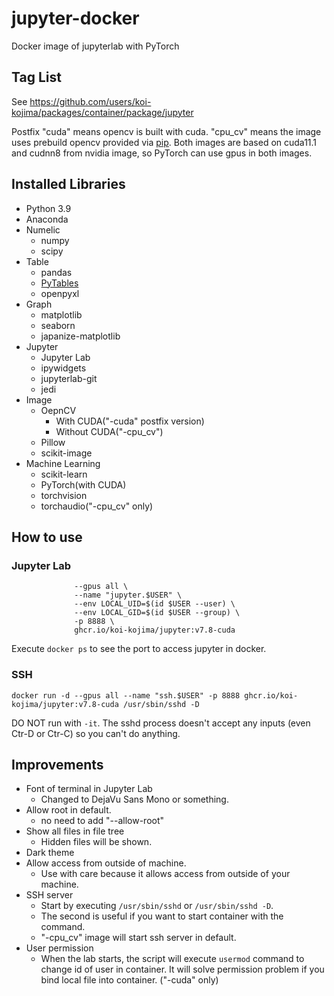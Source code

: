 # jupyter-docker

Docker image of jupyterlab with PyTorch

## Tag List

See https://github.com/users/koi-kojima/packages/container/package/jupyter

Postfix "cuda" means opencv is built with cuda. "cpu_cv" means the image uses prebuild opencv provided via [pip](https://pypi.org/project/opencv-python/).
Both images are based on cuda11.1 and cudnn8 from nvidia image, so PyTorch can use gpus in both images.

## Installed Libraries

* Python 3.9
* Anaconda
* Numelic
  * numpy
  * scipy
* Table
  * pandas
  * [PyTables](https://pypi.org/project/tables/)
  * openpyxl
* Graph
  * matplotlib
  * seaborn
  * japanize-matplotlib
* Jupyter
  * Jupyter Lab
  * ipywidgets
  * jupyterlab-git
  * jedi
* Image
  * OepnCV
    * With CUDA("-cuda" postfix version)
    * Without CUDA("-cpu_cv")
  * Pillow
  * scikit-image
* Machine Learning
  * scikit-learn
  * PyTorch(with CUDA)
  * torchvision
  * torchaudio("-cpu_cv" only)

## How to use

### Jupyter Lab
```docker run -it \
              --gpus all \
              --name "jupyter.$USER" \
              --env LOCAL_UID=$(id $USER --user) \
              --env LOCAL_GID=$(id $USER --group) \
              -p 8888 \
              ghcr.io/koi-kojima/jupyter:v7.8-cuda
```

Execute `docker ps` to see the port to access jupyter in docker.

### SSH
`docker run -d --gpus all --name "ssh.$USER" -p 8888 ghcr.io/koi-kojima/jupyter:v7.8-cuda /usr/sbin/sshd -D`

DO NOT run with `-it`.
The sshd process doesn't accept any inputs (even Ctr-D or Ctr-C) so you can't do anything.

## Improvements

* Font of terminal in Jupyter Lab
  * Changed to DejaVu Sans Mono or something.
* Allow root in default.
  * no need to add "--allow-root"
* Show all files in file tree
  * Hidden files will be shown.
* Dark theme
* Allow access from outside of machine.
  * Use with care because it allows access from outside of your machine.
* SSH server
  * Start by executing `/usr/sbin/sshd` or `/usr/sbin/sshd -D`.
  * The second is useful if you want to start container with the command.
  * "-cpu_cv" image will start ssh server in default.
* User permission
  * When the lab starts, the script will execute `usermod` command to change id of user in container. It will solve permission problem if you bind local file into container. ("-cuda" only)

